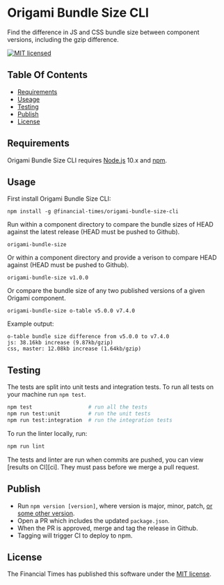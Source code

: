 
# Origami Bundle Size CLI

Find the difference in JS and CSS bundle size between component versions, including the gzip difference.

[![MIT licensed](https://img.shields.io/badge/license-MIT-blue.svg)][license]


## Table Of Contents

  * [Requirements](#requirements)
  * [Useage](#useage)
  * [Testing](#testing)
  * [Publish](#publish)
  * [License](#license)


## Requirements

Origami Bundle Size CLI requires [Node.js] 10.x and [npm].

## Usage

First install  Origami Bundle Size CLI:

```
npm install -g @financial-times/origami-bundle-size-cli
```

Run within a component directory to compare the bundle sizes of HEAD against the
latest release (HEAD must be pushed to Github).
```
origami-bundle-size
```

Or within a component directory and provide a verison to compare HEAD against (HEAD must be pushed to Github).
```
origami-bundle-size v1.0.0
```

Or compare the bundle size of any two published versions of a given Origami
component.
```
origami-bundle-size o-table v5.0.0 v7.4.0
```

Example output:
```
o-table bundle size difference from v5.0.0 to v7.4.0
js: 38.16kb increase (9.87kb/gzip)
css, master: 12.08kb increase (1.64kb/gzip)
```

## Testing

The tests are split into unit tests and integration tests. To run all tests on your machine run `npm test`.

```sh
npm test                  # run all the tests
npm run test:unit         # run the unit tests
npm run test:integration  # run the integration tests
```

To run the linter locally, run:

```sh
npm run lint
```

The tests and linter are run when commits are pushed, you can view [results on CI][ci]. They must pass before we merge a pull request.


## Publish

- Run `npm version [version]`, where version is major, minor, patch, [or some other version](https://docs.npmjs.com/cli/version).
- Open a PR which includes the updated `package.json`.
- When the PR is approved, merge and tag the release in Github.
- Tagging will trigger CI to deploy to npm.

## License

The Financial Times has published this software under the [MIT license][license].


[license]: http://opensource.org/licenses/MIT
[node.js]: https://nodejs.org/
[npm]: https://www.npmjs.com/
